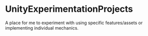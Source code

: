 # UnityExperimentationProjects
A place for me to experiment with using specific features/assets or implementing individual mechanics.
